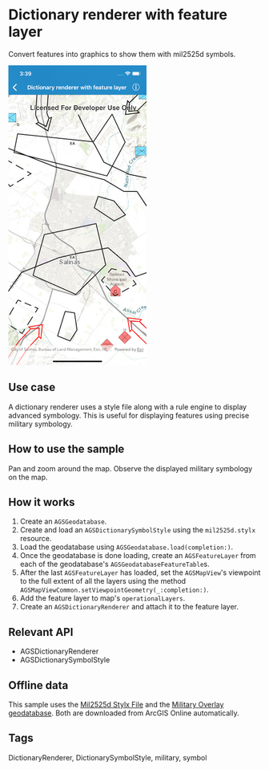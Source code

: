 # Dictionary renderer with feature layer

Convert features into graphics to show them with mil2525d symbols.

![Dictionary renderer with feature layer](dictionary-renderer-with-feature-layer.png)

## Use case

A dictionary renderer uses a style file along with a rule engine to display advanced symbology. 
This is useful for displaying features using precise military symbology.

## How to use the sample

Pan and zoom around the map. Observe the displayed military symbology on the map.

## How it works

1. Create an `AGSGeodatabase`.
2. Create and load an `AGSDictionarySymbolStyle` using the `mil2525d.stylx` resource.
3. Load the geodatabase using `AGSGeodatabase.load(completion:)`.
4. Once the geodatabase is done loading, create an `AGSFeatureLayer` from each of the geodatabase's `AGSGeodatabaseFeatureTable`s.
5. After the last `AGSFeatureLayer` has loaded, set the `AGSMapView`'s viewpoint to the full extent of all the layers using the method `AGSMapViewCommon.setViewpointGeometry(_:completion:)`.
6. Add the feature layer to map's `operationalLayers`.
7. Create an `AGSDictionaryRenderer` and attach it to the feature layer.

## Relevant API

* AGSDictionaryRenderer
* AGSDictionarySymbolStyle

## Offline data

This sample uses the [Mil2525d Stylx File](https://www.arcgis.com/home/item.html?id=e34835bf5ec5430da7cf16bb8c0b075c) and the [Military Overlay geodatabase](https://www.arcgis.com/home/item.html?id=e0d41b4b409a49a5a7ba11939d8535dc). Both are downloaded from ArcGIS Online automatically.

## Tags

DictionaryRenderer, DictionarySymbolStyle, military, symbol
